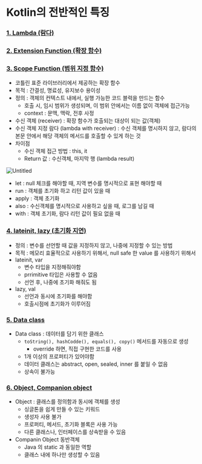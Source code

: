 # Kotlin의 전반적인 특징

### [1. Lambda (람다)](http://developer.android.com/codelabs/basic-android-kotlin-compose-function-types-and-lambda)


### [2. Extension Function (확장 함수)](https://kotlinlang.org/docs/extensions.html#extension-functions)


### [3. Scope Function (범위 지정 함수)](https://kotlinlang.org/docs/scope-functions.html)
- 코틀린 표준 라이브러리에서 제공하는 확장 함수
- 목적 : 간결성, 명료성, 유지보수 용이성
- 정의 : 객체의 컨텍스트 내에서, 실행 가능한 코드 블럭을 만드는 함수
    - 호출 시, 임시 범위가 생성되며, 이 범위 안에서는 이름 없이 객체에 접근가능
    - context : 문맥, 맥락, 전후 사정
- 수신 객체 (receiver) : 확장 함수가 호출되는 대상이 되는 값(객체)
- 수신 객체 지정 람다 (lambda with receiver) : 수신 객체를 명시하지 않고, 람다의 본문 안에서 해당 객체의 메서드를 호출할 수 있게 하는 것
- 차이점
    - 수신 객체 접근 방법 : this, it
    - Return 값 : 수신객체, 마지막 행 (lambda result)

![Untitled](https://user-images.githubusercontent.com/24618293/201356804-93c1fdeb-81ee-4316-9096-e33d998885bf.png)

- let : null 체크를 해야할 때, 지역 변수를 명시적으로 표현 해야할 때
- run : 객체를 초기화 하고 리턴 값이 있을 때
- apply : 객체 초기화
- also : 수신객체를 명시적으로 사용하고 싶을 때, 로그를 남길 때
- with : 객체 초기화, 람다 리턴 값이 필요 없을 때


### [4. lateinit, lazy (초기화 지연)](https://www.geeksforgeeks.org/lateinit-vs-lazy-property-in-kotlin/)
- 정의 : 변수를 선언할 때 값을 지정하지 않고, 나중에 지정할 수 있는 방법
- 목적 : 메모리 효율적으로 사용하기 위해서, null safe 한 value 를 사용하기 위해서
- lateinit, var
    - 변수 타입을 지정해줘야함
    - prrimitive 타입은 사용할 수 없음
    - 선언 후, 나중에 초기화 해줘도 됨
- lazy, val
    - 선언과 동시에 초기화를 해야함
    - 호출시점에 초기화가 이루어짐


### [5. Data class](https://kotlinlang.org/docs/data-classes.html)
- Data class : 데이터를 담기 위한 클래스
    - `toString(), hashCodde(), equals(), copy()` 메서드를 자동으로 생성
        - override 하면, 직접 구현한 코드를 사용
    - 1개 이상의 프로퍼티가 있어야함
    - 데이터 클래스는 abstract, open, sealed, inner 를 붙일 수 없음
    - 상속이 불가능


### [6. Object, Companion object](https://kotlinlang.org/docs/object-declarations.html)
- Object : 클래스를 정의함과 동시에 객체를 생성
    - 싱글톤을 쉽게 만들 수 있는 키워드
    - 생성자 사용 불가
    - 프로퍼티, 메서드, 초기화 블록은 사용 가능
    - 다른 클래스나, 인터페이스를 상속받을 수 있음
- Companin Object 동반객체
    - Java 의 static 과 동일한 역할
    - 클래스 내에 하나만 생성할 수 있음